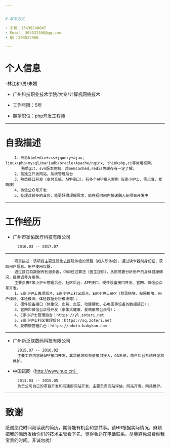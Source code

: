 ```yaml
---


# 联系方式

- 手机：13430240047
- Email：303522560@qq.com
- QQ：303522560

---
```


# 个人信息

 -林江和/男/未婚
 - 广州科技职业技术学院/大专/计算机网络技术
 - 工作年限：5年

 - 期望职位：php开发工程师

---

# 自我描述

		1、熟悉html+div+css+jquery+ajax, linux+php+mysql/mariadb/oracle+Apache/nginx, thinkphp,ci等常用框架，
		   熟悉git，svn版本控制，对memcached,redis等缓存有一定了解。
		2、能独立开发网站、系统管理后台
		3、熟悉接口开发（支付充值，APP接口），有多个APP接入案例（E家小护士、零点壹、爱萌康）
		4、微信公众号开发
		5、处理过较多的业务，能更好得理解需求，能在短时间内快速融入到项目开发中

---

# 工作经历


- 广州市家佑医疗科技有限公司

		2016.03 -- 2017.07
---
		项目描述：该项目主要是简化去医院体检的流程（如入职体检），通过读卡器刷身份证，获取用户信息。用户使用仪器，
		通过接口将数据传到服务器，中间经过算法（医生提供），从而简要分析用户的身体健康情况，提供调养方案等。
		主要负责E家小护士管理后台、社区后台、APP接口、硬件设备接口开发、官网、微信公众号开发。
		1、E家小护士管理后台、E家小护士社区后台、E家小护士APP（登录模块、权限模块、用户模块、体检模块、体检数据分析模块等）；
		2、硬件设备接口（体重仪、血氧、血压、动脉硬化、心电图等设备的数据接口）；
		3、官网和微信公众号开发（家佑大健康、爱萌康等公众号）；
		4、E家小护士管理后台：https://yl.zoteri.net
		5、E家小护士社区管理后台：https://sq.zoteri.net
		6、爱萌康管理后台：https://admin.babykon.com

---	

- 广州新泛联数码科技有限公司

		2015.07 -- 2016.02
		主要工作内容是APP接口开发，其次是游戏充值接口接入，OA系统，商户后台系统开发和维护。

- 中国诺网（http://www.nuo.cn） 

		2013.03 -- 2015.05
		负责公司自己的项目开发和网建部网站开发，主要负责网站评估，网站开发，网站维护。

---

# 致谢
感谢您花时间阅读我的简历，期待能有机会和您共事。请HR根据实际情况，麻烦把我的简历发给你们的技术主管看下先，觉得合适在电话联系，尽量避免浪费你我宝贵的时间。非诚勿扰!
